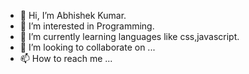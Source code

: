 - 👋 Hi, I’m Abhishek Kumar.
- 👀 I’m interested in Programming.
- 🌱 I’m currently learning languages like css,javascript.
- 💞️ I’m looking to collaborate on ...
- 📫 How to reach me ...

<!---
dabhigithub/dabhigithub is a ✨ special ✨ repository because its `README.md` (this file) appears on your GitHub profile.
You can click the Preview link to take a look at your changes.
--->
